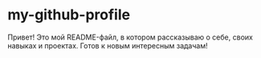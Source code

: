 # my-github-profile
Привет! Это мой README-файл, в котором рассказываю о себе, своих навыках и проектах. Готов к новым интересным задачам!
